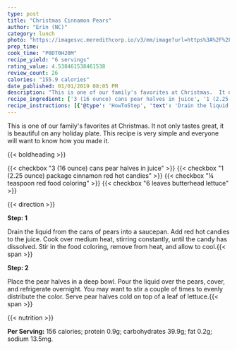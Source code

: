 ```yaml
---
type: post
title: "Christmas Cinnamon Pears"
author: "Erin (NC)"
category: lunch
photo: "https://imagesvc.meredithcorp.io/v3/mm/image?url=https%3A%2F%2Fimages.media-allrecipes.com%2Fuserphotos%2F2282069.jpg"
prep_time: 
cook_time: "P0DT0H20M"
recipe_yield: "6 servings"
rating_value: 4.538461538461538
review_count: 26
calories: "155.9 calories"
date_published: 01/01/2019 08:05 PM
description: "This is one of our family's favorites at Christmas.  It not only tastes great, it is beautiful on any holiday plate.  This recipe is very simple and everyone will want to know how you made it."
recipe_ingredient: ['3 (16 ounce) cans pear halves in juice', '1 (2.25 ounce) package cinnamon red hot candies', '¼ teaspoon red food coloring', '6 leaves butterhead lettuce']
recipe_instructions: [{'@type': 'HowToStep', 'text': 'Drain the liquid from the cans of pears into a saucepan. Add red hot candies to the juice. Cook over medium heat, stirring constantly, until the candy has dissolved. Stir in the food coloring, remove from heat, and allow to cool.\n'}, {'@type': 'HowToStep', 'text': 'Place the pear halves in a deep bowl. Pour the liquid over the pears, cover, and refrigerate overnight. You may want to stir a couple of times to evenly distribute the color. Serve pear halves cold on top of a leaf of lettuce.\n'}]
---
```


This is one of our family's favorites at Christmas.  It not only tastes great, it is beautiful on any holiday plate.  This recipe is very simple and everyone will want to know how you made it. 

{{< boldheading >}}

{{< checkbox "3 (16 ounce) cans pear halves in juice" >}}
{{< checkbox "1 (2.25 ounce) package cinnamon red hot candies" >}}
{{< checkbox "¼ teaspoon red food coloring" >}}
{{< checkbox "6 leaves butterhead lettuce" >}}


{{< direction >}}

**Step: 1**

Drain the liquid from the cans of pears into a saucepan. Add red hot candies to the juice. Cook over medium heat, stirring constantly, until the candy has dissolved. Stir in the food coloring, remove from heat, and allow to cool.{{< span >}}

**Step: 2**

Place the pear halves in a deep bowl. Pour the liquid over the pears, cover, and refrigerate overnight. You may want to stir a couple of times to evenly distribute the color. Serve pear halves cold on top of a leaf of lettuce.{{< span >}}

{{< nutrition >}}

**Per Serving:** 156 calories; protein 0.9g; carbohydrates 39.9g; fat 0.2g; sodium 13.5mg.